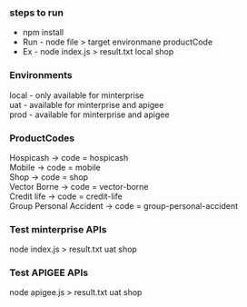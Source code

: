 ### steps to run

- npm install
- Run - node file > target environmane productCode
- Ex - node index.js > result.txt local shop

### Environments
local - only available for minterprise <br/>
uat - available for minterprise and apigee <br/>
prod - available for minterprise and apigee <br/>

### ProductCodes

Hospicash -> code = hospicash <br/>
Mobile -> code = mobile <br/>
Shop -> code = shop <br/>
Vector Borne -> code = vector-borne <br/>
Credit life -> code = credit-life <br/>
Group Personal Accident -> code = group-personal-accident <br/>

### Test minterprise APIs
node index.js > result.txt uat shop

### Test APIGEE APIs
node apigee.js > result.txt uat shop
